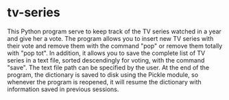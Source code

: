 # tv-series
This Python program serve to keep track of the TV series watched in a year and give her a vote. The program allows you to insert new TV series with their vote and remove them with the command "pop" or remove them totally with "pop tot". In addition, it allows you to save the complete list of TV series in a text file, sorted descendingly for voting, with the command "save". The text file path can be specified by the user. At the end of the program, the dictionary is saved to disk using the Pickle module, so whenever the program is reopened, it will resume the dictionary with information saved in previous sessions.
